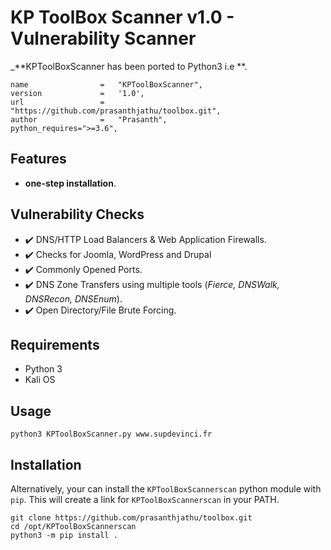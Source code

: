 # KP ToolBox Scanner v1.0 - Vulnerability Scanner
_**KPToolBoxScanner has been ported to Python3 i.e **. 


    name                =   "KPToolBoxScanner",
    version             =   '1.0',
    url                 =   "https://github.com/prasanthjathu/toolbox.git",
    author              =   "Prasanth",
    python_requires=">=3.6",


## Features
- **one-step installation**.



## Vulnerability Checks
- :heavy_check_mark: DNS/HTTP Load Balancers & Web Application Firewalls.
- :heavy_check_mark: Checks for Joomla, WordPress and Drupal
- :heavy_check_mark: Commonly Opened Ports.
- :heavy_check_mark: DNS Zone Transfers using multiple tools (_Fierce, DNSWalk, DNSRecon, DNSEnum_).
- :heavy_check_mark: Open Directory/File Brute Forcing.


## Requirements
- Python 3
- Kali OS 

## Usage 
 `python3 KPToolBoxScanner.py www.supdevinci.fr`



## Installation

Alternatively, your can install the `KPToolBoxScannerscan` python module with `pip`. This will create a link for `KPToolBoxScannerscan` in your PATH. 

```
git clone https://github.com/prasanthjathu/toolbox.git
cd /opt/KPToolBoxScannerscan
python3 -m pip install .
```


